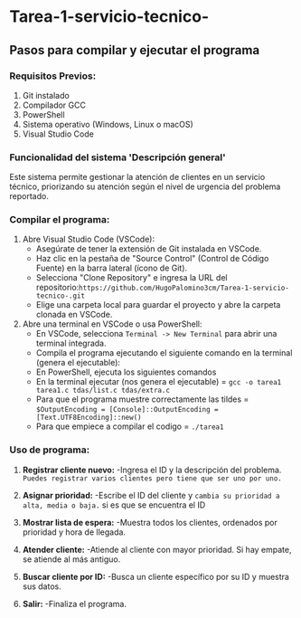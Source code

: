 # Tarea-1-servicio-tecnico-
## Pasos para compilar y ejecutar el programa

### Requisitos Previos:
1) Git instalado
2) Compilador GCC
3) PowerShell
4) Sistema operativo (Windows, Linux o macOS)
5) Visual Studio Code

### Funcionalidad del sistema 'Descripción general'

Este sistema permite gestionar la atención de clientes en un servicio técnico, priorizando su atención según el nivel de urgencia del problema reportado.

### Compilar el programa:

1) Abre Visual Studio Code (VSCode):
   - Asegúrate de tener la extensión de Git instalada en VSCode.
   - Haz clic en la pestaña de "Source Control" (Control de Código Fuente) en la barra lateral (ícono de Git).
   - Selecciona "Clone Repository" e ingresa la URL del repositorio:`https://github.com/HugoPalomino3cm/Tarea-1-servicio-tecnico-.git`
   - Elige una carpeta local para guardar el proyecto y abre la carpeta clonada en VSCode.
2) Abre una terminal en VSCode o usa PowerShell:
   - En VSCode, selecciona `Terminal -> New Terminal` para abrir una terminal integrada.
   - Compila el programa ejecutando el siguiente comando en la terminal (genera el ejecutable):
   - En PowerShell, ejecuta los siguientes comandos
   - En la terminal ejecutar (nos genera el ejecutable) = `gcc -o tarea1 tarea1.c tdas/list.c tdas/extra.c`
   - Para que el programa muestre correctamente las tildes = `$OutputEncoding = [Console]::OutputEncoding = [Text.UTF8Encoding]::new()`
   - Para que empiece a compilar el codigo = `./tarea1`


### Uso de programa:

1) **Registrar cliente nuevo:**
      -Ingresa el ID y la descripción del problema.
      `Puedes registrar varios clientes pero tiene que ser uno por uno.`

2) **Asignar prioridad:**
      -Escribe el ID del cliente y `cambia su prioridad a alta, media o baja.` si es que se encuentra el ID

3) **Mostrar lista de espera:**
      -Muestra todos los clientes, ordenados por prioridad y hora de llegada.
   
4) **Atender cliente:**
      -Atiende al cliente con mayor prioridad. Si hay empate, se atiende al más antiguo.

5) **Buscar cliente por ID:**
      -Busca un cliente específico por su ID y muestra sus datos.

6) **Salir:**
      -Finaliza el programa.
